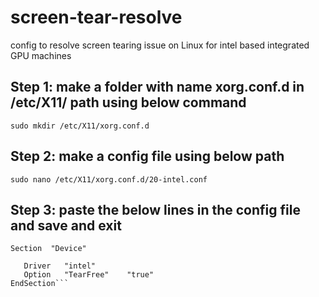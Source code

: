 # screen-tear-resolve
config to resolve screen tearing issue on Linux for intel based integrated GPU machines

## Step 1: make a folder with name xorg.conf.d in /etc/X11/ path using below command <br>
```sudo mkdir /etc/X11/xorg.conf.d```

## Step 2: make a config file using below path <br>
```sudo nano /etc/X11/xorg.conf.d/20-intel.conf```

## Step 3: paste the below lines in the config file and save and exit <br>

```Section  "Device"```
```   Identifier  "Intel Graphics"
   Driver   "intel"
   Option   "TearFree"    "true"
EndSection```
